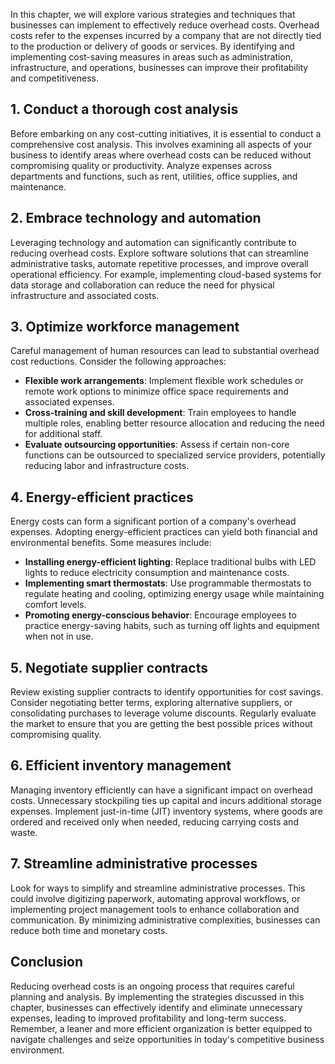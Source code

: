 
In this chapter, we will explore various strategies and techniques that businesses can implement to effectively reduce overhead costs. Overhead costs refer to the expenses incurred by a company that are not directly tied to the production or delivery of goods or services. By identifying and implementing cost-saving measures in areas such as administration, infrastructure, and operations, businesses can improve their profitability and competitiveness.

1\. Conduct a thorough cost analysis
-----------------------------------

Before embarking on any cost-cutting initiatives, it is essential to conduct a comprehensive cost analysis. This involves examining all aspects of your business to identify areas where overhead costs can be reduced without compromising quality or productivity. Analyze expenses across departments and functions, such as rent, utilities, office supplies, and maintenance.

2\. Embrace technology and automation
------------------------------------

Leveraging technology and automation can significantly contribute to reducing overhead costs. Explore software solutions that can streamline administrative tasks, automate repetitive processes, and improve overall operational efficiency. For example, implementing cloud-based systems for data storage and collaboration can reduce the need for physical infrastructure and associated costs.

3\. Optimize workforce management
--------------------------------

Careful management of human resources can lead to substantial overhead cost reductions. Consider the following approaches:

* **Flexible work arrangements**: Implement flexible work schedules or remote work options to minimize office space requirements and associated expenses.
* **Cross-training and skill development**: Train employees to handle multiple roles, enabling better resource allocation and reducing the need for additional staff.
* **Evaluate outsourcing opportunities**: Assess if certain non-core functions can be outsourced to specialized service providers, potentially reducing labor and infrastructure costs.

4\. Energy-efficient practices
-----------------------------

Energy costs can form a significant portion of a company's overhead expenses. Adopting energy-efficient practices can yield both financial and environmental benefits. Some measures include:

* **Installing energy-efficient lighting**: Replace traditional bulbs with LED lights to reduce electricity consumption and maintenance costs.
* **Implementing smart thermostats**: Use programmable thermostats to regulate heating and cooling, optimizing energy usage while maintaining comfort levels.
* **Promoting energy-conscious behavior**: Encourage employees to practice energy-saving habits, such as turning off lights and equipment when not in use.

5\. Negotiate supplier contracts
-------------------------------

Review existing supplier contracts to identify opportunities for cost savings. Consider negotiating better terms, exploring alternative suppliers, or consolidating purchases to leverage volume discounts. Regularly evaluate the market to ensure that you are getting the best possible prices without compromising quality.

6\. Efficient inventory management
---------------------------------

Managing inventory efficiently can have a significant impact on overhead costs. Unnecessary stockpiling ties up capital and incurs additional storage expenses. Implement just-in-time (JIT) inventory systems, where goods are ordered and received only when needed, reducing carrying costs and waste.

7\. Streamline administrative processes
--------------------------------------

Look for ways to simplify and streamline administrative processes. This could involve digitizing paperwork, automating approval workflows, or implementing project management tools to enhance collaboration and communication. By minimizing administrative complexities, businesses can reduce both time and monetary costs.

Conclusion
----------

Reducing overhead costs is an ongoing process that requires careful planning and analysis. By implementing the strategies discussed in this chapter, businesses can effectively identify and eliminate unnecessary expenses, leading to improved profitability and long-term success. Remember, a leaner and more efficient organization is better equipped to navigate challenges and seize opportunities in today's competitive business environment.
